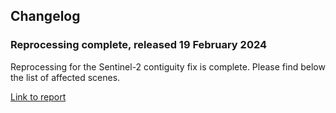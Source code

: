 ## Changelog

### Reprocessing complete, released 19 February 2024
Reprocessing for the Sentinel-2 contiguity fix is complete. 
Please find below the list of affected scenes.

[Link to report](/docs/_files/reprocessing/S2A_contig_reprocessing.csv)

